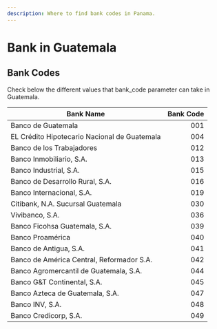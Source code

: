 ```yaml
---
description: Where to find bank codes in Panama.
---
```


# Bank in Guatemala

## Bank Codes

Check below the different values that bank\_code parameter can take in Guatemala.

| Bank Name                                    | Bank Code |
| -------------------------------------------- | --------: |
| Banco de Guatemala                           |       001 |
| EL Crédito Hipotecario Nacional de Guatemala |       004 |
| Banco de los Trabajadores                    |       012 |
| Banco Inmobiliario, S.A.                     |       013 |
| Banco Industrial, S.A.                       |       015 |
| Banco de Desarrollo Rural, S.A.              |       016 |
| Banco Internacional, S.A.                    |       019 |
| Citibank, N.A. Sucursal Guatemala            |       030 |
| Vivibanco, S.A.                              |       036 |
| Banco Ficohsa Guatemala, S.A.                |       039 |
| Banco Proamérica                             |       040 |
| Banco de Antigua, S.A.                       |       041 |
| Banco de América Central, Reformador S.A.    |       042 |
| Banco Agromercantil de Guatemala, S.A.       |       044 |
| Banco G\&T Continental, S.A.                 |       045 |
| Banco Azteca de Guatemala, S.A.              |       047 |
| Banco INV, S.A.                              |       048 |
| Banco Credicorp, S.A.                        |       049 |
